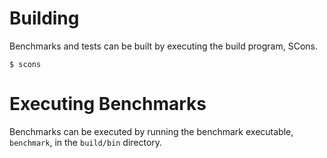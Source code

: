 Building
========

Benchmarks and tests can be built by executing the build program, SCons.

```
$ scons
```

Executing Benchmarks
====================

Benchmarks can be executed by running the benchmark executable, `benchmark`, in
the `build/bin` directory.

